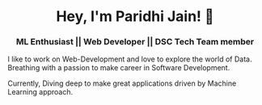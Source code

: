 <h1 align=center>Hey, I'm Paridhi Jain!  👋</h1>
<h3 align=center >ML Enthusiast || Web Developer || DSC Tech Team member</h3>

I like to work on Web-Development and love to explore the world of Data.
Breathing with a passion to make career in Software Development.

Currently, Diving deep to make great applications driven by Machine Learning approach.

